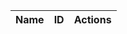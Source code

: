 
<style>
     
    
</style>

<html>
    
<header>
    <body>
        <table>
        <thead>
        <tr>
            <th>Name</th>
            <th>ID</th>
            <th>Actions</th>
        </tr>
        </thead>
            <tbody id="table">
            <!-- javascript generated data -->
            </tbody>
        </table>
    </body>

</header>

</html>

<script>
    function create_User(){
    // extract data from inputs
    const name = document.getElementById("name").value;
    const email = document.getElementById("email").value;
    const password = document.getElementById("password").value;
    const phone = document.getElementById("phone").value;
    const requestOptions = {
        method: 'POST',
        headers: {
            'Content-Type': 'application/json',
            'Authorization': 'Bearer my-token',
        },
    };
    //url for Create API
    const url='/crud_api/create/' + name + '/' + email+ '/' + password + '/' + phone;
    //Async fetch API call to the database to create a new user
    fetch(url, requestOptions).then(response => {
        // prepare HTML search result container for new output
        const resultContainer = document.getElementById("result");
        // trap error response from Web API
        if (response.status !== 200) {
            const errorMsg = 'Database response error: ' + response.status;
            console.log(errorMsg);
            // Email must be unique, no duplicates allowed
            document.getElementById("pswError").innerHTML =
                "Email already exists in the table";
            return;
        }
        // response contains valid result
        response.json().then(data => {
            console.log(data);
            //add a table row for the new/created userId
            const tr = document.createElement("tr");
            for (let key in data) {
                if (key !== 'query') {
                    //create a DOM element for the data(cells) in table rows
                    const td = document.createElement("td");
                    console.log(data[key]);
                    //truncate the displayed password to length 20
                    if (key === 'password'){
                        td.innerHTML = data[key].substring(0,17)+"...";
                    }
                    else{
                        td.innerHTML = data[key];}
                    //add the DOM data element to the row
                    tr.appendChild(td);
                }
            }
            //append the DOM row to the table
            table.appendChild(tr);
        })
    })
}

    const json = '[{"_name": "Thomas Edison", "_uid": "toby"}, {"_name": "Nicholas Tesla", "_uid": "nick"}, {"_name": "John Mortensen", "_uid": "jm1021"}, {"_name": "Eli Whitney", "_uid": "eli"}, {"_name": "Hedy Lemarr", "_uid": "hedy"}]';

        const data = JSON.parse(json);

        const table = document.getElementById("table"); 
        data.forEach(user => {
             // build a row for each user
            const tr = document.createElement("tr");

            // td's to build out each column of data
            const name = document.createElement("td");
            const id = document.createElement("td");
            const action = document.createElement("td");
                
            // add content from user data          
            name.innerHTML = user._name; 
            id.innerHTML = user._uid; 

            // add action for update button
            var updateBtn = document.createElement('input');
            updateBtn.type = "button";
            updateBtn.className = "button";
            updateBtn.value = "Update";
            updateBtn.style = "margin-right:16px";
            updateBtn.onclick = function () {
            alert("Update: " + user._uid);
            };
            action.appendChild(updateBtn);

            // add action for delete button
            var deleteBtn = document.createElement('input');
            deleteBtn.type = "button";
            deleteBtn.className = "button";
            deleteBtn.value = "Delete";
            deleteBtn.style = "margin-right:16px"
            deleteBtn.onclick = function () {
            alert("Delete: " + user._uid);
            };
            action.appendChild(deleteBtn);  

            // add data to row
            tr.appendChild(name);
            tr.appendChild(id);
            tr.appendChild(action);

            // add row to table
            table.appendChild(tr);
        });
        
</script>